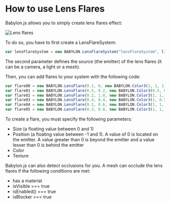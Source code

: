 # How to use Lens Flares

Babylon.js allows you to simply create lens flares effect:

![Lens flares](http://www.babylonjs.com/Screenshots/lens.jpg)

To do so, you have to first create a LensFlareSystem:

```javascript
var lensFlareSystem = new BABYLON.LensFlareSystem("lensFlareSystem", light0, scene);
```

The second parameter defines the source (the emitter) of the lens flares (it can be a camera, a light or a mesh).

Then, you can add flares to your system with the following code:
```javascript
var flare00 = new BABYLON.LensFlare(0.2, 0, new BABYLON.Color3(1, 1, 1), "Assets/lens5.png", lensFlareSystem);
var flare01 = new BABYLON.LensFlare(0.5, 0.2, new BABYLON.Color3(0.5, 0.5, 1), "Assets/lens4.png", lensFlareSystem);
var flare02 = new BABYLON.LensFlare(0.2, 1.0, new BABYLON.Color3(1, 1, 1), "Assets/lens4.png", lensFlareSystem);
var flare03 = new BABYLON.LensFlare(0.4, 0.4, new BABYLON.Color3(1, 0.5, 1), "Assets/Flare.png", lensFlareSystem);
var flare04 = new BABYLON.LensFlare(0.1, 0.6, new BABYLON.Color3(1, 1, 1), "Assets/lens5.png", lensFlareSystem);
var flare05 = new BABYLON.LensFlare(0.3, 0.8, new BABYLON.Color3(1, 1, 1), "Assets/lens4.png", lensFlareSystem);
```

To create a flare, you must specify the following parameters:

- Size (a floating value between 0 and 1) 
- Position (a floating value between -1 and 1). A value of 0 is located on the emitter. A value greater than 0 is beyond the emitter and a value lesser than 0 is behind the emitter 
- Color 
- Texture 

Babylon.js can also detect occlusions for you. A mesh can occlude the lens flares if the following conditions are met:

- has a material
- isVisible === true
- isEnabled() === true
- isBlocker === true
